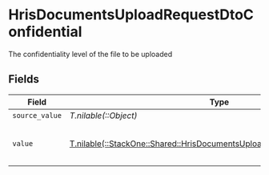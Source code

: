 # HrisDocumentsUploadRequestDtoConfidential

The confidentiality level of the file to be uploaded


## Fields

| Field                                                                                                                                        | Type                                                                                                                                         | Required                                                                                                                                     | Description                                                                                                                                  | Example                                                                                                                                      |
| -------------------------------------------------------------------------------------------------------------------------------------------- | -------------------------------------------------------------------------------------------------------------------------------------------- | -------------------------------------------------------------------------------------------------------------------------------------------- | -------------------------------------------------------------------------------------------------------------------------------------------- | -------------------------------------------------------------------------------------------------------------------------------------------- |
| `source_value`                                                                                                                               | *T.nilable(::Object)*                                                                                                                        | :heavy_minus_sign:                                                                                                                           | N/A                                                                                                                                          | public                                                                                                                                       |
| `value`                                                                                                                                      | [T.nilable(::StackOne::Shared::HrisDocumentsUploadRequestDtoSchemasValue)](../../models/shared/hrisdocumentsuploadrequestdtoschemasvalue.md) | :heavy_minus_sign:                                                                                                                           | Whether the file is confidential or not                                                                                                      | true                                                                                                                                         |
